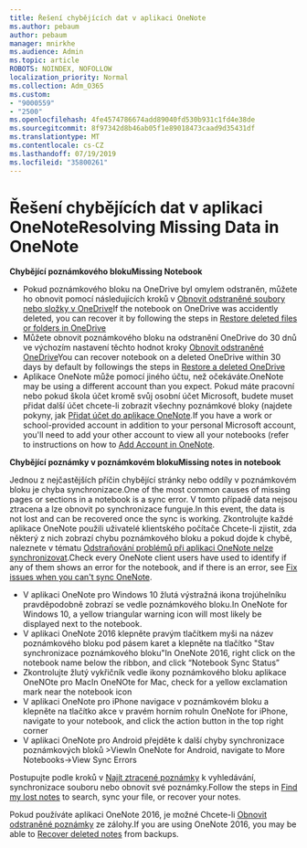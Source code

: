 ```yaml
---
title: Řešení chybějících dat v aplikaci OneNote
ms.author: pebaum
author: pebaum
manager: mnirkhe
ms.audience: Admin
ms.topic: article
ROBOTS: NOINDEX, NOFOLLOW
localization_priority: Normal
ms.collection: Adm_O365
ms.custom:
- "9000559"
- "2500"
ms.openlocfilehash: 4fe4574786674add89040fd530b931c1fd4e38de
ms.sourcegitcommit: 8f97342d8b46ab05f1e89018473caad9d35431df
ms.translationtype: MT
ms.contentlocale: cs-CZ
ms.lasthandoff: 07/19/2019
ms.locfileid: "35800261"
---
```

# <a name="resolving-missing-data-in-onenote"></a><span data-ttu-id="fac3d-102">Řešení chybějících dat v aplikaci OneNote</span><span class="sxs-lookup"><span data-stu-id="fac3d-102">Resolving Missing Data in OneNote</span></span>

<span data-ttu-id="fac3d-103">**Chybějící poznámkového bloku**</span><span class="sxs-lookup"><span data-stu-id="fac3d-103">**Missing Notebook**</span></span>

- <span data-ttu-id="fac3d-104">Pokud poznámkového bloku na OneDrive byl omylem odstraněn, můžete ho obnovit pomocí následujících kroků v [Obnovit odstraněné soubory nebo složky v OneDrive](https://support.office.com/article/949ada80-0026-4db3-a953-c99083e6a84f)</span><span class="sxs-lookup"><span data-stu-id="fac3d-104">If the notebook on OneDrive was accidently deleted, you can recover it by following the steps in [Restore deleted files or folders in OneDrive](https://support.office.com/article/949ada80-0026-4db3-a953-c99083e6a84f)</span></span>
- <span data-ttu-id="fac3d-105">Můžete obnovit poznámkového bloku na odstranění OneDrive do 30 dnů ve výchozím nastavení těchto hodnot kroky [Obnovit odstraněné OneDrive](https://docs.microsoft.com/onedrive/restore-deleted-onedrive)</span><span class="sxs-lookup"><span data-stu-id="fac3d-105">You can recover notebook on a deleted OneDrive within 30 days by default by followings the steps in [Restore a deleted OneDrive](https://docs.microsoft.com/onedrive/restore-deleted-onedrive)</span></span>
- <span data-ttu-id="fac3d-106">Aplikace OneNote může pomocí jiného účtu, než očekáváte.</span><span class="sxs-lookup"><span data-stu-id="fac3d-106">OneNote may be using a different account than you expect.</span></span> <span data-ttu-id="fac3d-107">Pokud máte pracovní nebo pokud škola účet kromě svůj osobní účet Microsoft, budete muset přidat další účet chcete-li zobrazit všechny poznámkové bloky (najdete pokyny, jak [Přidat účet do aplikace OneNote](https://support.office.com/article/5afff855-54ee-47e4-a773-db048d4ac299).</span><span class="sxs-lookup"><span data-stu-id="fac3d-107">If you have a work or school-provided account in addition to your personal Microsoft account, you'll need to add your other account to view all your notebooks (refer to instructions on how to [Add Account in OneNote](https://support.office.com/article/5afff855-54ee-47e4-a773-db048d4ac299).</span></span>

<span data-ttu-id="fac3d-108">**Chybějící poznámky v poznámkovém bloku**</span><span class="sxs-lookup"><span data-stu-id="fac3d-108">**Missing notes in notebook**</span></span>

<span data-ttu-id="fac3d-109">Jednou z nejčastějších příčin chybějící stránky nebo oddíly v poznámkovém bloku je chyba synchronizace.</span><span class="sxs-lookup"><span data-stu-id="fac3d-109">One of the most common causes of missing pages or sections in a notebook is a sync error.</span></span> <span data-ttu-id="fac3d-110">V tomto případě data nejsou ztracena a lze obnovit po synchronizace funguje.</span><span class="sxs-lookup"><span data-stu-id="fac3d-110">In this event, the data is not lost and can be recovered once the sync is working.</span></span> <span data-ttu-id="fac3d-111">Zkontrolujte každé aplikace OneNote použili uživatelé klientského počítače Chcete-li zjistit, zda některý z nich zobrazí chybu poznámkového bloku a pokud dojde k chybě, naleznete v tématu [Odstraňování problémů při aplikaci OneNote nelze synchronizovat](https://support.office.com/article/299495ef-66d1-448f-90c1-b785a6968d45).</span><span class="sxs-lookup"><span data-stu-id="fac3d-111">Check every OneNote client users have used to identify if any of them shows an error for the notebook, and if there is an error, see [Fix issues when you can't sync OneNote](https://support.office.com/article/299495ef-66d1-448f-90c1-b785a6968d45).</span></span>

- <span data-ttu-id="fac3d-112">V aplikaci OneNote pro Windows 10 žlutá výstražná ikona trojúhelníku pravděpodobně zobrazí se vedle poznámkového bloku.</span><span class="sxs-lookup"><span data-stu-id="fac3d-112">In OneNote for Windows 10, a yellow triangular warning icon will most likely be displayed next to the notebook.</span></span>
- <span data-ttu-id="fac3d-113">V aplikaci OneNote 2016 klepněte pravým tlačítkem myši na název poznámkového bloku pod pásem karet a klepněte na tlačítko "Stav synchronizace poznámkového bloku"</span><span class="sxs-lookup"><span data-stu-id="fac3d-113">In OneNote 2016, right click on the notebook name below the ribbon, and click “Notebook Sync Status”</span></span>
- <span data-ttu-id="fac3d-114">Zkontrolujte žlutý vykřičník vedle ikony poznámkového bloku aplikace OneNOte pro Mac</span><span class="sxs-lookup"><span data-stu-id="fac3d-114">In OneNOte for Mac, check for a yellow exclamation mark near the notebook icon</span></span>
- <span data-ttu-id="fac3d-115">V aplikaci OneNote pro iPhone navigace v poznámkovém bloku a klepněte na tlačítko akce v pravém horním rohu</span><span class="sxs-lookup"><span data-stu-id="fac3d-115">In OneNote for iPhone, navigate to your notebook, and click the action button in the top right corner</span></span>
- <span data-ttu-id="fac3d-116">V aplikaci OneNote pro Android přejděte k další chyby synchronizace poznámkových bloků >View</span><span class="sxs-lookup"><span data-stu-id="fac3d-116">In OneNote for Android, navigate to More Notebooks->View Sync Errors</span></span>

<span data-ttu-id="fac3d-117">Postupujte podle kroků v [Najít ztracené poznámky](https://support.office.com/article/32cb2bd7-afe7-44d2-a711-398a88421287) k vyhledávání, synchronizace souboru nebo obnovit své poznámky.</span><span class="sxs-lookup"><span data-stu-id="fac3d-117">Follow the steps in [Find my lost notes](https://support.office.com/article/32cb2bd7-afe7-44d2-a711-398a88421287) to search, sync your file, or recover your notes.</span></span>

<span data-ttu-id="fac3d-118">Pokud používáte aplikaci OneNote 2016, je možné Chcete-li [Obnovit odstraněné poznámky](https://support.office.com/article/32ed1036-74fd-4c21-bc28-033a486e6b14) ze zálohy.</span><span class="sxs-lookup"><span data-stu-id="fac3d-118">If you are using OneNote 2016, you may be able to [Recover deleted notes](https://support.office.com/article/32ed1036-74fd-4c21-bc28-033a486e6b14) from backups.</span></span>